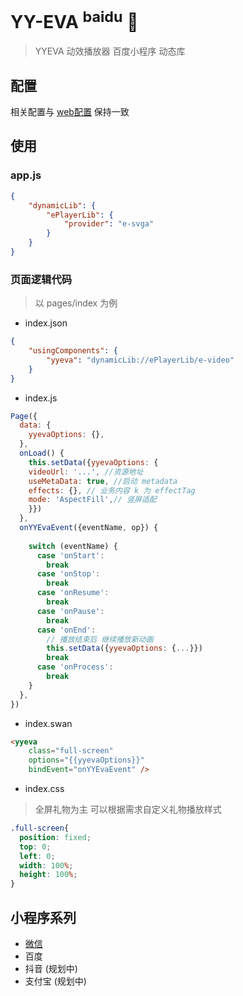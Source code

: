 # YY-EVA <sup>baidu</sup> 🎁 
> YYEVA 动效播放器 百度小程序 动态库
## 配置 
相关配置与 [web配置](https://github.com/yylive/YYEVA-Web/tree/main/packages/yyeva) 保持一致

## 使用 
### app.js
```json
{
    "dynamicLib": {
        "ePlayerLib": {
            "provider": "e-svga"
        }
    }
}
```
### 页面逻辑代码 
>  以 pages/index 为例
+ index.json
```json
{
    "usingComponents": {
        "yyeva": "dynamicLib://ePlayerLib/e-video"
    }
}

```
+ index.js
```js
Page({
  data: {
    yyevaOptions: {},
  },
  onLoad() {
    this.setData({yyevaOptions: {
    videoUrl: '...', //资源地址
    useMetaData: true, //启动 metadata 
    effects: {}, // 业务内容 k 为 effectTag
    mode: 'AspectFill',// 竖屏适配
    }})
  },
  onYYEvaEvent({eventName, op}) {
   
    switch (eventName) {
      case 'onStart':
        break
      case 'onStop':
        break
      case 'onResume':
        break
      case 'onPause':
        break
      case 'onEnd':
        // 播放结束后 继续播放新动画
        this.setData({yyevaOptions: {...}})
        break
      case 'onProcess':
        break
    }
  },
})
```
+ index.swan 
```html
<yyeva
    class="full-screen"
    options="{{yyevaOptions}}"
    bindEvent="onYYEvaEvent" />
```
+ index.css
> 全屏礼物为主 可以根据需求自定义礼物播放样式
```css 
.full-screen{
  position: fixed;
  top: 0;
  left: 0;
  width: 100%;
  height: 100%;
}
```

## 小程序系列 
+ [微信](https://www.npmjs.com/package/yyeva-wechat)
+ 百度
+ 抖音 (规划中)
+ 支付宝 (规划中)